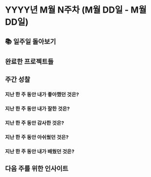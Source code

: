 # YYYY년 M월 N주차 (M월 DD일 - M월 DD일)

## 📚 일주일 돌아보기

## 완료한 프로젝트들

<!-- 구체적 성과, 완성한 작업들 -->

## 주간 성찰

### 지난 한 주 동안 내가 좋아했던 것은?

<!--
왜 좋았나? 어떻게 하면 이걸 지속할 수 있을까? 더 좋은 방법이 있을까?
-->

### 지난 한 주 동안 내가 잘한 것은?

<!-- 성취나 잘 처리한 상황들 -->

### 지난 한 주 동안 감사한 것은?

<!-- 고마웠던 사람이나 상황들 -->

### 지난 한 주 동안 아쉬웠던 것은?

<!--
왜 아쉬웠나? 다음에는 어떻게 해야 덜 아쉬울까?
사람에 대한 미안함이 있다면 미안하다고, 고맙다고 이야기할 기회 만들기
-->

### 지난 한 주 동안 내가 배웠던 것은?

<!-- 새로운 깨달음이나 학습 내용들 -->

## 다음 주를 위한 인사이트

<!-- 패턴 분석 결과와 개선 방향 -->
